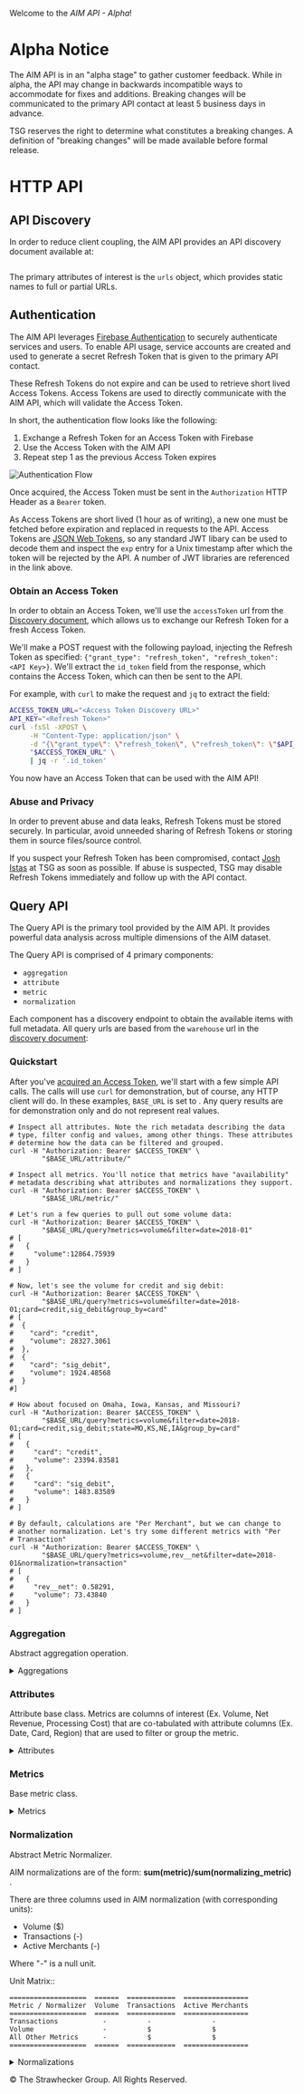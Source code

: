 Welcome to the *AIM API - Alpha*!

# Alpha Notice

The AIM API is in an "alpha stage" to gather customer feedback. While in
alpha, the API may change in backwards incompatible ways to accommodate for
fixes and additions. Breaking changes will be communicated to the primary API contact
at least 5 business days in advance.

TSG reserves the right to determine what constitutes a breaking changes. A
definition of "breaking changes" will be made available before formal
release.

# HTTP API

## API Discovery

In order to reduce client coupling, the AIM API provides an API discovery
document available at:

<a class="discovery-config-url"></a>

<pre><code id="discovery-config"></code></pre>

The primary attributes of interest is the `urls` object, which provides static
names to full or partial URLs.

## Authentication

The AIM API leverages [Firebase
Authentication](https://firebase.google.com/docs/auth) to securely
authenticate services and users. To enable API usage, service accounts are
created and used to generate a secret Refresh Token that is given to the
primary API contact.

These Refresh Tokens do not expire and can be used to retrieve short lived Access
Tokens. Access Tokens are used to directly communicate with the AIM API,
which will validate the Access Token.

In short, the authentication flow looks like the following:
1. Exchange a Refresh Token for an Access Token with Firebase
2. Use the Access Token with the AIM API
3. Repeat step 1 as the previous Access Token expires

![Authentication Flow](./authentication_flow.png)

Once acquired, the Access Token must be sent in the `Authorization` HTTP
Header as a `Bearer` token.

As Access Tokens are short lived (1 hour as of writing), a new one must be
fetched before expiration and replaced in requests to the API. Access Tokens
are [JSON Web Tokens](https://jwt.io/), so any standard JWT libary can be
used to decode them and inspect the `exp` entry for a Unix timestamp after
which the token will be rejected by the API. A number of JWT libraries are
referenced in the link above.

### Obtain an Access Token

In order to obtain an Access Token, we'll use the `accessToken` url from the
[Discovery document](#api-discovery), which allows us to exchange our
Refresh Token for a fresh Access Token.

<a class="accessToken-url"></a>

We'll make a POST request with the following payload, injecting the Refresh
Token as specified: `{"grant_type": "refresh_token", "refresh_token": <API
Key>}`. We'll extract the `id_token` field from the response, which contains
the Access Token, which can then be sent to the API.

For example, with `curl` to make the request and `jq` to extract the field:

```sh
ACCESS_TOKEN_URL="<Access Token Discovery URL>"
API_KEY="<Refresh Token>"
curl -fsSl -XPOST \
     -H "Content-Type: application/json" \
     -d "{\"grant_type\": \"refresh_token\", \"refresh_token\": \"$API_KEY\"}" \
     "$ACCESS_TOKEN_URL" \
     | jq -r '.id_token'
```

You now have an Access Token that can be used with the AIM API!

### Abuse and Privacy

In order to prevent abuse and data leaks, Refresh Tokens must be stored
securely. In particular, avoid unneeded sharing of Refresh Tokens or storing
them in source files/source control.

If you suspect your Refresh Token has been compromised, contact [Josh
Istas](mailto:jistas@thestrawgroup.com) at TSG as soon as possible. If abuse
is suspected, TSG may disable Refresh Tokens immediately and follow up with
the API contact.

## Query API

The Query API is the primary tool provided by the AIM API. It provides
powerful data analysis across multiple dimensions of the AIM dataset.

The Query API is comprised of 4 primary components:
- `aggregation`
- `attribute`
- `metric`
- `normalization`

Each component has a discovery endpoint to obtain the available items
with full metadata. All query urls are based from the `warehouse` url in
the [discovery document](#api-discovery): <code
class="warehouse-url"></code>

### Quickstart

After you've [acquired an Access Token](#obtain-an-access-token), we'll
start with a few simple API calls. The calls will use `curl` for
demonstration, but of course, any HTTP client will do. In these
examples, `BASE_URL` is set to <code class="warehouse-url"></code>. Any
query results are for demonstration only and do not represent real
values.

```
# Inspect all attributes. Note the rich metadata describing the data
# type, filter config and values, among other things. These attributes
# determine how the data can be filtered and grouped.
curl -H "Authorization: Bearer $ACCESS_TOKEN" \
        "$BASE_URL/attribute/"

# Inspect all metrics. You'll notice that metrics have "availability"
# metadata describing what attributes and normalizations they support.
curl -H "Authorization: Bearer $ACCESS_TOKEN" \
        "$BASE_URL/metric/"

# Let's run a few queries to pull out some volume data:
curl -H "Authorization: Bearer $ACCESS_TOKEN" \
        "$BASE_URL/query?metrics=volume&filter=date=2018-01"
# [
#   {
#     "volume":12864.75939
#   }
# ]

# Now, let's see the volume for credit and sig debit:
curl -H "Authorization: Bearer $ACCESS_TOKEN" \
        "$BASE_URL/query?metrics=volume&filter=date=2018-01;card=credit,sig_debit&group_by=card"
# [
#  {
#    "card": "credit",
#    "volume": 28327.3061
#  },
#  {
#    "card": "sig_debit",
#    "volume": 1924.48568
#  }
#]

# How about focused on Omaha, Iowa, Kansas, and Missouri?
curl -H "Authorization: Bearer $ACCESS_TOKEN" \
        "$BASE_URL/query?metrics=volume&filter=date=2018-01;card=credit,sig_debit;state=MO,KS,NE,IA&group_by=card"
# [
#   {
#     "card": "credit",
#     "volume": 23394.83581
#   },
#   {
#     "card": "sig_debit",
#     "volume": 1483.83589
#   }
# ]

# By default, calculations are "Per Merchant", but we can change to
# another normalization. Let's try some different metrics with "Per
# Transaction"
curl -H "Authorization: Bearer $ACCESS_TOKEN" \
        "$BASE_URL/query?metrics=volume,rev__net&filter=date=2018-01&normalization=transaction"
# [
#   {
#     "rev__net": 0.58291,
#     "volume": 73.43840
#   }
# ]
```

### Aggregation

Abstract aggregation operation.
    

<details markdown='1'><summary>Aggregations</summary>

#### None



#### 3 Month Moving Average

Periods = 3, Frequency = Month
    

#### 6 Month Moving Average

Periods = 6, Frequency = Month
    

#### 12 Month Moving Average

Periods = 12, Frequency = Month
    

#### 18 Month Moving Average

Periods = 18, Frequency = Month
    

</details>

### Attributes

Attribute base class.
Metrics are columns of interest (Ex. Volume, Net Revenue, Processing Cost) that are co-tabulated with
attribute columns (Ex. Date, Card, Region) that are used to filter or group the metric.

<details markdown='1'><summary>Attributes</summary>

#### Card

**Card** is an attribute of central importance in the AIM system.

There are 5 basic card types:
- credit
- signature_debit aka *sig_debit*
- pin_debit
- opt_blue

And 2 non-basic card types:
- bank_cards (credit + sig_debit)
- other_cards

The metrics coming from raw processor data which are reported on individual
card types may be filtered and grouped by card types and are referred to as
"card metrics" as opposed to "non-card metrics".

#### Average Ticket Tier

A merchant's ticket tier is based on its **average** number of transactions (or "tickets")
over a rolling 12 month period.

#### Annual Volume Tier

A merchant's volume tier is based on its **total** volume over a rolling 12 month period.
    

#### Region

Geographic region of the transaction.
Canada is a region.

#### State

U.S. State of the transaction

#### ZIP

Zip code of the transaction

#### MSA

City of the transaction

#### Sales Model

Sales model code

#### Industry Classification Type

Industry Classification Type. Currently this is either MCC or SIC.
    

#### Industry Group

Hierarchical grouping of Industries
    

#### Industry

Industry the merchant belongs to.
    

#### Portfolio

A grouping of merchants within an organization.
    

#### Data Month

Date is one of the AIM required attributes.
Traditionally date has been by month due to month being the frequency of the aim
application, though other aggregation levels are possible and may show up in the
future. The term era is used to denote a chunk of time. Ex. The month of June, as
opposed to June 1.

#### Standalone Merchants

Binary on if the merchant is part of a chain or not.

#### Vintage

Year merchant entered the market

</details>

### Metrics

Base metric class.
    

<details markdown='1'><summary>Metrics</summary>

#### COS Total Processing Fees

Processing Cost
Contains card components only

#### Total Cost of Sales

Total Cost
:= Total Cost Card + Total Cost Noncard

#### Gross Revenue

Gross Revenue
:= Gross Revenue Card + Gross Revenue Noncard
Contains card and noncard components

#### Gross Processing Revenue

Gross Processing Revenue
Contains card components only

#### Net Revenue

Net Revenue
:= Net Revenue Card + Net Revenue Noncard
Contains card and noncard components

#### Net Processing Revenue

Net Processing Revenue
Contains card components only

#### COS Association Fees, Assessments, and SWITCH Fees

Association And Switch Fees Cost
No card components

#### COS Association Fees & Assessments

Association Fees Cost

#### COS SWITCH Fees

Switch Fees Cost

#### COS Interchange Fees

Interchange Fees Cost
No card components

#### COS Other Processing Fees

Other Fees Cost
No card components

#### Other COS

Other Cost
No card components

#### Residuals Paid

Residuals Cost
No card components

#### Legacy Account Annual Fees Revenue

Legacy Account Annual Fees Revenue
No card components

#### Monthly Legacy Account Fees

Legacy Account Monthly Fees Revenue
No card components

#### Discount Revenue

Discount  Revenue
Contains card components only

#### Equipment & Other Income

Equipment and Other Revenue
Contains card components only

#### Gross Profit

Gross Profit Revenue
Contains card components only

#### Legacy Account Annual and Monthly Fees Revenue

Legacy Account Annual and Monthly Fees Revenue
Contains card components only

#### Other Fee Revenue

Other Fees Revenue
No card components

#### PCI Annual And Monthly Fees Revenue

PCI Annual And Monthly Fees Revenue
No card components

#### Transaction Fee Revenue

Transaction Fees Revenue
No card components

#### Transactions

Transaction
Contains card components only

#### Volume

Volume
Contains card components only

#### Account Attrition



#### New Accounts Added



#### Gross Volume Attrition



#### Change in Retained Account Volume



#### Volume Net Attrition



#### New Volume Added



#### Net Revenue Gross Attrition



#### Change in Retained Account Net Revenue



#### Net Revenue Net Attrition



#### New Net Revenue Added



#### Average Attrited Account Size



#### Average Retained Account Size



#### Average New Account Size



#### Average Net Revenue BPS on Attrited Accounts



#### Average Net Revenue BPS on Retained Accounts (Pre Change)



#### Average Net Revenue BPS on Retained Accounts (Post Change)



#### Average Net Revenue BPS on New Accounts

</details>

### Normalization

Abstract Metric Normalizer.

AIM normalizations are of the form: **sum(metric)/sum(normalizing_metric)** .

There are three columns used in AIM normalization (with corresponding units):

- Volume ($)
- Transactions (-)
- Active Merchants (-)

Where "-" is a null unit.

Unit Matrix::

```
===================  ======  ============  ================
Metric / Normalizer  Volume  Transactions  Active Merchants
===================  ======  ============  ================
Transactions           -          -               -
Volume                 -          $               $
All Other Metrics      -          $               $
===================  ======  ============  ================
```

<details markdown='1'><summary>Normalizations</summary>

#### Per Merchant

Active Merchants
In order to be considered active a merchant has to have non-zero Volume and
Net Revenue > 0.
Unitless due to being a count.

#### Per Merchant - Attrited



#### Per Merchant - Retained



#### Per Merchant - Last Year



#### Per Merchant - New



#### Per Transaction

Transactions - Unitless due to being a count.
    

#### Per Volume

Volume - Units in dollars.

#### Per Volume - Attrited



#### Per Change in Volume - Retained 



#### Per Volume - Last Year



#### Per Volume - New



#### Per Net Revenue - Attrited



#### Per Change in Net Revenue - Retained



#### Per Net Revenue - Last Year



#### Per Net Revenue - New



#### Per Merchant - Retained Account Size



#### Per Merchant - Retained Account Size Pre-Change



#### Per Merchant - Retained Account Size Post-Change

</details>

© The Strawhecker Group. All Rights Reserved.

<script src="./README.js"></script>

